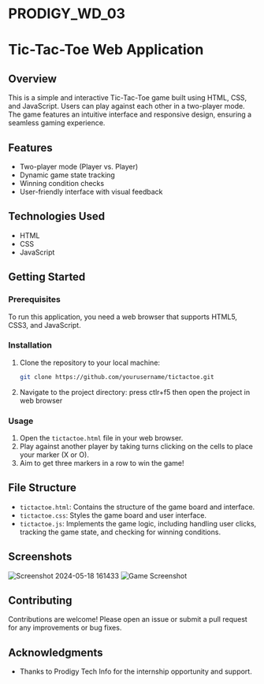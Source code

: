 ﻿# PRODIGY_WD_03
# Tic-Tac-Toe Web Application

## Overview

This is a simple and interactive Tic-Tac-Toe game built using HTML, CSS, and JavaScript. Users can play against each other in a two-player mode. The game features an intuitive interface and responsive design, ensuring a seamless gaming experience.

## Features

- Two-player mode (Player vs. Player)
- Dynamic game state tracking
- Winning condition checks
- User-friendly interface with visual feedback

## Technologies Used

- HTML
- CSS
- JavaScript

## Getting Started

### Prerequisites

To run this application, you need a web browser that supports HTML5, CSS3, and JavaScript.

### Installation

1. Clone the repository to your local machine:
    ```bash
    git clone https://github.com/yourusername/tictactoe.git
    ```
2. Navigate to the project directory:
   press ctlr+f5
   then open the project in web browser 

### Usage

1. Open the `tictactoe.html` file in your web browser.
2. Play against another player by taking turns clicking on the cells to place your marker (X or O).
3. Aim to get three markers in a row to win the game!

## File Structure

- `tictactoe.html`: Contains the structure of the game board and interface.
- `tictactoe.css`: Styles the game board and user interface.
- `tictactoe.js`: Implements the game logic, including handling user clicks, tracking the game state, and checking for winning conditions.

## Screenshots
 ![Screenshot 2024-05-18 161433](https://github.com/Ruthik005/PRODIGY_WD_03/assets/157978872/40bfeac2-393b-488e-b8bb-d2c8f92a40bb)
![Game Screenshot](screenshots/game_screenshot.png)

## Contributing
Contributions are welcome! Please open an issue or submit a pull request for any improvements or bug fixes.
 
## Acknowledgments

- Thanks to Prodigy Tech Info for the internship opportunity and support.
